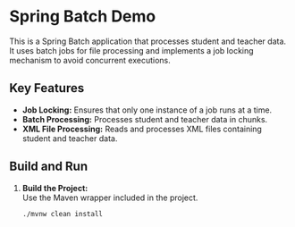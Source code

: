 # Spring Batch Demo

This is a Spring Batch application that processes student and teacher data. It uses batch jobs for file processing and implements a job locking mechanism to avoid concurrent executions.

## Key Features

- **Job Locking:** Ensures that only one instance of a job runs at a time.
- **Batch Processing:** Processes student and teacher data in chunks.
- **XML File Processing:** Reads and processes XML files containing student and teacher data.

## Build and Run

1. **Build the Project:**  
   Use the Maven wrapper included in the project.
   ```sh
   ./mvnw clean install
   ```
